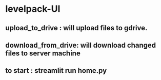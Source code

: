 # levelpack-UI

## upload_to_drive : will upload files to gdrive.

## download_from_drive: will download changed files to server machine

## to start : streamlit run home.py